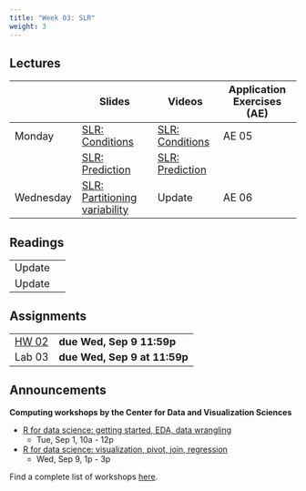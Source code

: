 ```yaml
---
title: "Week 03: SLR"
weight: 3
---
```


<style>
table {
font-size: 18px;
}

</style>

## Lectures

|           | Slides                   | Videos | Application Exercises (AE) |
|-----------|--------------------------|--------|--------|
| Monday    | [SLR: Conditions](https://sta210-fa20.netlify.app/slides/05-slr-conditions.html) | [SLR: Conditions](https://warpwire.duke.edu/w/h08EAA/) | AE 05 |
|     | [SLR: Prediction](https://sta210-fa20.netlify.app/slides/05-slr-prediction.html) |[SLR: Prediction](https://warpwire.duke.edu/w/E08EAA/) | |
| Wednesday | [SLR: Partitioning variability](https://sta210-fa20.netlify.app/slides/06-slr-partition-var.html)    | Update | AE 06 |


## Readings

|            |   |
|------------|---|
| Update |    |
| Update |    |


## Assignments

|                        |   |
|------------------------|---|
| [HW 02](https://sta210-fa20.netlify.app/hw/hw-02.html)            |  **due Wed, Sep 9 11:59p** |
| Lab 03          |  **due Wed, Sep 9 at 11:59p** |


## Announcements 

**Computing workshops by the Center for Data and Visualization Sciences**

- [R for data science: getting started, EDA, data wrangling](https://duke.libcal.com/event/6867861)
  - Tue, Sep 1, 10a - 12p
- [R for data science: visualization, pivot, join, regression](https://duke.libcal.com/event/6867914)
  - Wed, Sep 9, 1p - 3p
  
Find a complete list of workshops [here](https://library.duke.edu/data/workshops). 



